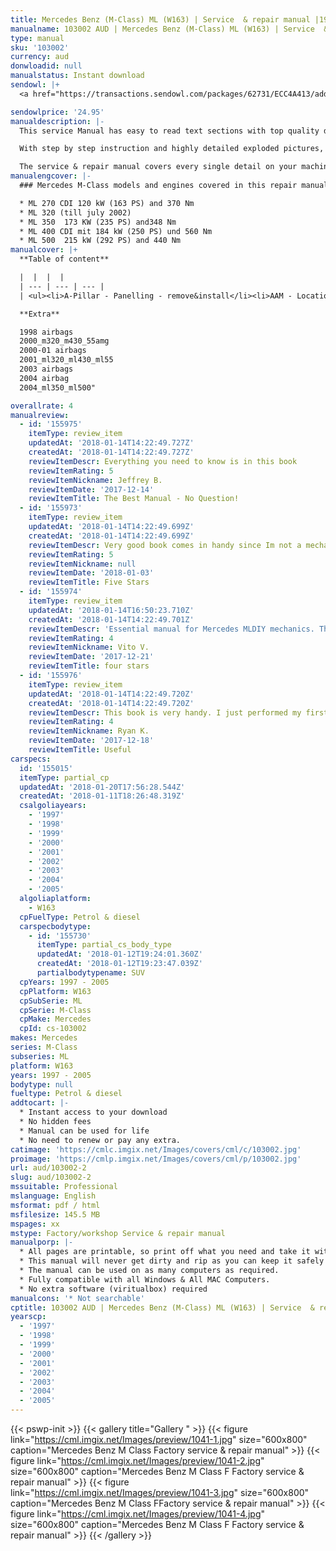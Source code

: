 ```yaml
---
title: Mercedes Benz (M-Class) ML (W163) | Service  & repair manual |1997 - 2005 | Petrol & diesel
manualname: 103002 AUD | Mercedes Benz (M-Class) ML (W163) | Service  & repair manual |1997 - 2005 | Petrol & diesel
type: manual
sku: '103002'
currency: aud
donwloadid: null
manualstatus: Instant download
sendowl: |+
  <a href="https://transactions.sendowl.com/packages/62731/ECC4A413/add_to_cart" rel="nofollow"><img src="https://cml.imgix.net/Images/assets/add_to_cart.jpg" /></a><script type="text/javascript" src="https://transactions.sendowl.com/assets/sendowl.js" ></script>

sendowlprice: '24.95'
manualdescription: |-
  This service Manual has easy to read text sections with top quality diagrams and instructions. They are specifically written for the do it work as well as the experienced mechanic. 

  With step by step instruction and highly detailed exploded pictures, diagrams to show you how to complete the required job correctly, efficiently using. 

  The service & repair manual covers every single detail on your machine provides step-by-step instructions based on the complete disassembly of the machine. Comprehensive diagrams, in depth illustrations, and all the manufacturers specifications and technical information you will need is included.
manualengcover: |-
  ### Mercedes M-Class models and engines covered in this repair manual:

  * ML 270 CDI 120 kW (163 PS) and 370 Nm
  * ML 320 (till july 2002)
  * ML 350  173 KW (235 PS) and348 Nm 
  * ML 400 CDI mit 184 kW (250 PS) und 560 Nm
  * ML 500  215 kW (292 PS) and 440 Nm
manualcover: |+
  **Table of content**

  |  |  |  |
  | --- | --- | --- |
  | <ul><li>A-Pillar - Panelling - remove&install</li><li>AAM - Location-Task-design-function</li><li>Acoustic warnings -Function</li><li>Air Intake -cover - remove&install</li><li>air intake turbocharger</li>airbag safty</li><li>Assignment&cable connections of fuse blocks</li><li>auto trans</li><li>Battery - remove&install</li><li>Bench - bottom cover - remove&install</li><li>Bench - rear seat bearing - replace</li><li>Bench - remove&install</li><li>body electrical</li><li>bottom engine compartment paneling - remove&install</li><li>Brush Guard Removal MY98-01</li><li>Brush Guard Removal MY2002</li><li>Bumper - Facelift - Brush Guard Remove</li><li>Bumper - Facelift - Fog Lamps check</li><li>Bumper - Facelift - Fog Lamps Remove&install Bumper - Facelift - Headlamp adjustment</li><li>Bumper - Facelift - Rear Remove&install</li><li>Bumper - Headlamp cleaning System  - telescopic nozzle - location+task+design+func</li><li>Bumper - Headlamp cleaning System - Survey of Components - Location</li><li>Bumper - Headlamp cleaning System - Survey of Components</li><li>Bumper - Headlamp cleaning System - telescopic nozzle - Function</li><li>Bumper - Headlamp cleaning System - telescopic nozzle - remove&install</li><li>Bumper - Original - Brush Guard - Removal Bumper - Original - Front - remove&install</li><li>Bumper - Original - Rear - Remove&install (1)</li><li>Bumper - Original - Rear - remove&install</li><li>Bumper - Styling (AMG) - Fog Lamp - Remove&install</li><li>Bumper - Styling (AMG) - Fog Lamp Bulb - Remove&install</li><li>Bumper - Styling (AMG) - Front - Parktronic Remove&install</li><li>Bumper - Styling (AMG) - Front - remove&install</li><li>Bumper - Styling (AMG) - Rear - Parktronic Remove&install</li><li>Bumper - Styling (AMG) - Rear - Remove&install MY00-01</li><li>Bumper - Styling (AMG) - Rear - Remove&install MY02</li><li>Bumper Front Removal MY98-01</li><li>Bumper Front Removal MY2002</li><li>Bumper Rear Removal ML55</li><li>Bumper Rear Removal MY98-01 w Spare Wheel</li><li>Bumper Rear Removal MY98-01</li><li>Bumper Rear Removal MY2002 AMG</li><li>Bumper Rear Removal MY2002</li><li>CAN data lines test</li><li>CAN input resistance, testing electrical system of IC</li><li>caps for solenoid valve</li><li>Cardiagn.com.url</li><li>Center Console - (as of 01.09.01) - disassembly&assembly</li><li>Center Console - (as of 01.09.01) - front ashtray</li><li>Center Console - (as of 01.09.01) - gear shift lever cover - remove&install</li><li>Center Console - (as of 01.09.01) - rear air nozzle</li><li>Center Console - (as of 01.09.01) - rear ashtray</li><li>Center Console - (as of 01.09.01) - rear beverage holder 1</li><li>Center Console - (as of 01.09.01) - rear beverage holder 2</li><li>Center Console - (as of 01.09.01) - rear center console switch module</li><li>Center Console - (as of 01.09.01) - rear center console</li></li>Center Console - (as of 01.09.01) - switch group</li><li>Center Console - (up to 31.08.01) - disassembly&assembly</li><li>Center Console - (up to 31.08.01) - front ashtray housing</li><li>Center Console - (up to 31.08.01) - rear center section of console</li><li>Center Console - (up to 31.08.01) - switch group</li><li>Center Console - (up to 31.08.01) gear shift lever cover  - remove&install</li><li>Center Console - Armrest Lid - remove&install</li><li>Center Console - remove&install Center Shift modified</li><li>Centering sleeve - mounting Central Locking - Location of Components</li><li>Central Locking - Test of Actuators</li><li>Charge Air Cooler - remove&install (1)</li><li>Charge Air Cooler - remove&install</li><li>Charge indicator lamp, exterior lamp failure</li><li>charging</li><li>Check tires for damage & cracks</li><li>closing - function</li><li>Comand Software Service CD</li><li>Compass - Service Info</li><li>Control Buttons - Location, Task</li><li>Convenience control - function</li><li>Coolant - drain&pour Coolant - draining & pouring</li><li>Coolant - ML270CDI -Drain&fill</li><li>Coolant level switch</li><li>cover on bottom of rear seat - remove&install</li><li>crankshaft position sensor - DIY</li><li>crankshaft position sensor - remove&install</li><li>crankshaft position sensor</li><li>Cross Member - Front - remove&install</li><li>cylinder head - engine 112 - remove&install (1)</li><li>cylinder head - engine 112 - remove&install</li><li>Cylinder head cover trim - remove&install D-Pillar - Panelling - remove&install</li><li>Deletion of lever for shift lock cable ignition lock at transmission</li><li>Deletion shift lock cable ignition lock to transmission</li><li>Disconnecting Airbag Certificate</li><li>Display Instruments - Location,task,function</li><li>Display Instruments, Multifunction display function check IC</li><li>Displaying Coolant Level - as of 03.99</li><li>Displaying service - function Dome Lamp - Front - remove&install</li><li>Door - catch - remove&install</li><li>Door - Front - Handle - Exterior - Remove&Install</li><li>Door - Front - Liner - remove&install</li><li>Door - Front - Lock - adjusting</li><li>Door - Front - Lock - remove&install</li><li>Door - Front - Lock - service information - adjusting</li><li>Door - Front - Lock - service information - modifications</li><li>Door - Front - Mirror - adjustment motor - remove&install</li><li>Door - Front - Mirror - cover - remove&install</li><li>Door - Front - Mirror - glass - remove&install</li><li>Door - Front - Mirror - remove&install Door - Front - modifications</li><li>Door - Rear - Liner - remove&install</li><li>Door - Sill moulding - remove&install (1)</li><li>Door - Sill moulding - remove&install</li><li>Door Handle Removal - Front</li><li>Door Sill Moulding - remove&install Drain fuel</li><li>Draining Tirefit sealant out of tires</li><li>Drive Authorization Module - remove&install</li><li>EAM - Location-Task</li><li>EAM - Task</li><li>Easy Entry will not operate</li><li>electrical components</li><li>electrical system engine</li><li>Electronic Clock - Location, function</li><li>Empty tank if fuel pump is faulty</li><li>Engine - Oil and Filter change</li><li>engine compartment panelling - remove&install</li><li>Engine oil monitor function</li><li>Engine runs rough, surges or does not turn over</li><li>Engine sometimes fails to start (start error in IC)</li><li>engine timing engine</li><li>ESA - contents</li><li>Extended Activity Module (EAM) - remove&install</li><li>Extract oil</li></ul> | <ul><li>eed pressure valve Fog Lamps check MY2002</li><li>Fog Lamps Removal MY2002</li><li>Footwell - Right - Panelling - remove&install</li><li>Frame Paneling - Rear Roof - remove&install</li><li>Friction bearing in sun wheel or rear plant gear set converted to anti-friction bearing</li><li>front axle</li><li>Front Door Speakers in Mirror Triangle - remove&install</li><li>Fuel Cooler - ML270CDI - remove&install</li><li>Fuel Filler Flap - Locking Motor - remove&install (1)</li><li>Fuel Filler Flap - Locking Motor - remove&install</li><li>Fuel Filler Flap central locking motor - remove&install</li><li>Fuel Filter - replace ML270CDI</li><li>Fuel full-flow filter - ML270CDI remove&install</li><li>Fuel full-flow filter - remove&install</li><li>Fuel Guage not registering correctly after refueling</li><li>Fuel Level Sensor - ML270CDI remove&install</li><li>Fuel Lines - separate form engine Fuel Pump - faulty</li><li>Fuel Tank  - Capacity</li><li>Fuel Tank - emptying&filling</li><li>Fuel Tank - removing&installing</li><li>fuel tank pressure sensor (usa only) - remove&install</li><li>Fuel Vapor expansion reservoir - remove&install</li><li>fuses</li><li>general info</li><li>Glove Compartment - New - remove&install</li><li>Glove Compartment - Old - adjust lid</li><li>Glove Compartment - Old - lid - remove&install</li><li>Glove Compartment - Old - remove&install</li><li>Glove Compartment - Old (up to 31.08.99) - lid - disassembly&assembly</li><li>Hand Held Tester (HHT) - Location, Task</li><li>Hand Held Tester (HHT) connect & readout</li><li>Hand Held Tester (HHT) notes on previous knowledge IC</li><li>Headlamp adjustment MY2002</li><li>HHT interface test electrics IC</li><li>High oil consumption - blue smoke</li><li>High oil consumption</li><li>Hood - Adjust</li><li>Hood - alignment</li><li>Hood - control cable - remove&install</li><li>Hood - emblem - remove&install</li><li>Hood - Hinge - remove&install</li><li>Hood - hinge support - reinforce (left)</li><li>Hood - hinge support - reinforce (right)</li><li>Hood - Lock - as of (01.09.99) - remove&install</li><li>Hood - Lock - lubricate catch, hook, hinges</li><li>Hood - Lock - up tp (31.08.99) - remove&install</li><li>Hood - remove&install</li><li>Hood - struts - release gas</li><li>Hood - struts - remove&install</li><li>hvac manual</li><li>hvac</li><li>IC test of electrical system coolant level indicator</li><li>Index</li><li>Indicator - Warning Displays - function</li><li>Indicator - Warning messages displays - Function</li><li>Indicator - Warning messages triggered via CAN data buses - function</li><li>Indicator & Warning Signals triggered over direct lines</li><li>Information on Tires-Rims</li><li>inner clamp - detach & attach</li><li>Inside rearview Mirror - remove&install</li><li>Instrument Cluster - Bulbs - installing bulbs</li><li>Instrument Cluster - Bulbs - Remove & Install</li><li>Instrument Cluster - Bulbs - removing bulbs</li><li>Instrument Cluster - Housing - Remove & Install</li><li>Instrument Cluster - Location of Components - 01</li><li>Instrument Cluster - Remove & Install</li><li>Instrument Cluster - Testing electrical system IC</li><li>Instrument Cluster (IC) - Diagnosis Troubleshooting</li><li>Instrument Cluster Block Diagram</li><li>Instrument CLuster indicates oil sensor defective, level below min</li><li>Instrument Panel - Bottom Section - Remove&Install</li><li>Instrument Panel - Center Section - Remove&Install</li><li>Instrument Panel - Combination Switch - Remove&Install</li><li>Instrument Panel - Cover below (left) - remove&install</li><li>Instrument Panel - Cover below (right) - 1 - remove&install</li><li>Instrument Panel - Cover below (right) - 2 - remove&install</li><li>Instrument Panel - Heater,Ventilation switch - ( as of 01.09.01) Remove&Install</li><li>Instrument Panel - Heater,Ventilation switch - ( up to 31.08.01) Remove&Install</li><li>Instrument Panel - panel carrier - remove&install</li><li>Instrument Panel - Parktronic Display - Remove&Install</li><li>Instrument Panel - Passenger Airbag - Remove&Install</li><li>Instrument Panel - Remove&Install</li><li>Instrument Panel - Ticking Noise</li><li>Intake air temperature sensor - remove&install</li><li>interior equipment Lifting - pit lift or Workshop jack</li><li>Liquid Crystal Display</li><li>location of components</li><li>Luggage Floor Covering - remove&install</li><li>Magnet in Oil Pan</li><li>mbcodes</li><li>my05</li><li>Noise Encapsulation - Front - remove&install</li><li>Noise encapsulation - Modify</li><li>Noise encapsulation - remove&install</li><li>Note on Self Locking Nuts & Bolts</li><li>OBD2 Connector Pinout</li><li>Oil consumption too high</li><li>Oil drain plug on torque converter</li><li>Oil Filter element - replace & drain oil filter</li><li>Oil Filter element - replace & drain oil</li><li>Oil leak out of drain opening - left side of engine (cyl 6)</li><li>Oil Pan and Overflow tube modified</li><li>Oil Sensor - function</li><li>Oil Sensor - Location,task,design,function</li><li>Oil Sensor - position</li><li>Oils - Multigrade (sheet 229.3)</li><li>opening - popup - function</li><li>Outside Door Rearview Mirror - Covering - remove&install</li><li>Outside Door Rearview Mirror - Covering (up to 31.08.01) - remove&install</li><li>Outside Door Rearview Mirror - Mirror Glass - remove&install</li><li>Outside Temperature display - Location,function</li><li>Overhead control Panel - popup,sliding roof  - remove&install</li><li>Overhead control Panel - remove&install</li></ul> | <ul><li>Quartz - Location,Function</li><li>rack and pinion steering - remove & install</li><li>Radiator -  ML320 -  electric fan - remove&install</li><li>Radiator -  ML320 - remove&install</li><li>Radiator - Electric Fan - remove&install</li><li>Radiator - Install&remove</li><li>Radio - remove&install</li><li>Raising or jacking up vehicle</li><li>Rear Roof Frame Panelling - remove&install (1)</li><li>Rear Roof Frame Panelling - remove&install</li><li>remove oil from cooling&heating system Replace Spark plugs</li><li>Replace Tire</li><li>Retrofit fender flares</li><li>Retrofiting rings for child seat restraint attachments</li><li>Roof Paneling - modify for handle & clamping strap mounts - 02</li><li>Roof Paneling - modify for handle & clamping strap mounts</li><li>rubber boot - check & replace</li><li>Seal on popup roof gutter loosens</li><li>Seat - Front - Adjustment - Control module - Remove&Install</li><li>Seat - Front - Adjustment - Switch - Remove&Install</li><li>Seat - Front - Backrest - Remove&Install</li><li>Seat - Front - Backrest - Shell - Remove&Install</li><li>Seat - Front - Cover - Backrest  Remove Seat - Front - Cover - Cushion - Remove&Install</li><li>Seat - Front - Frame Trim - Remove&Install</li><li>Seat - Front - Memory - function</li><li>Seat - Front - Motor - Backrest - Remove&Install</li><li>Seat - Front - Motor - Group - Remove&Install</li><li>Seat - Front - Remove&Install</li><li>Seat - Rear - Covers -  bottom - remove&install</li><li>Seat - Rear - Cushion cover - remove&install</li><li>Seat - Rear - Cushion frame - remove&install</li><li>Seat - Rear - Folding - lock mechanism - remove&install</li><li>Seat - Rear - Tilting - remove&install</li><li>Seat Belt - 3rd row - remove&install</li><li>Seat Belt - Front - belt buckle - remove&install</li><li>Seat Belt - Front - w emergeny tensioning retractor - remove&install</li><li>Seat Belt - Rear - 01 remove&install</li><li>Seat Belt - Rear - belt buckle - 01 - remove&install</li><li>Seat Belt - Rear - belt buckle - 02 - remove&install</li><li>Seat Belt - Rear - belt buckle - 03 - remove&install</li><li>Seat Belt - Rear - belt buckle - remove&install</li><li>Seat Belt - Rear - center - 01 - remove&install</li><li>Seat Belt - Rear - center - remove&install</li><li>Seat Belt - Rear - remove&install</li><li>Service Info - Bowden Cables</li><li>Service Info - Fuel tank leaks</li><li>Service Info - Procedure when tank is filled with incorrect fuel</li><li>Service Info - reverse child seat - airbag immobilization</li><li>Service Information - Oil Sludge</li><li>Sliding - Popup - Function</li><li>Spare Wheel Cover - AMG - install&remove</li><li>Spare Wheel Cover - ML55 - remove&install (1)</li><li>Spare Wheel Cover - ML55 - remove&install</li><li>speed control</li><li>Star Diagnosis - connect & readout - 01</li><li>Star Diagnosis - connect & readout</li><li>Star Diagnosis - procedural schematic starter</li><li>Steering lock switch testing electrical system of IC</li><li>Steering Wheel - Airbag - (up to 31.08.01) - remove&install</li><li>Steering Wheel - contact spiral - remove&install</li><li>Steering Wheel - remove&install Stepper Motor</li><li>Strainer for modulating pressure and shift pressure control solenoid valve</li><li>Strainer in inlet to converter lock-up control solenoid valve</li><li>Styling Package - Cutting Tool</li><li>Styling Package - Prepare Body</li><li>Styling Package - Prepare detachable body components</li><li>Styling Package - Separate detachable body components</li><li>suspension</li><li>Synchronizing Sliding-popup roof - function</li><li>Thickness of Friction and Steel disks K3 changed</li><li>Thickness of steel plates of B1,K1, and K2 modified</li><li>tie rod - inner - with axial joint - remove&install</li><li>Tie rod - Pressing out and attaching track rod joint at steering knuckle</li><li>Tie Rod - remove&install</li><li>tie rod and drag link joint - checking for play & checking ribber boots</li><li>Tirefit puncture sealing compund - check expiry date</li><li>Tirefit tire sealant</li><li>trim panel - charge air distribution - 611 engine</li><li>trim panel - charge air distribution - 612 engine</li><li>trim panel - charge air distribution - 613 engine</li><li>Trip Computer - Compass Location</li><li>Trip Computer - Compass Purpose</li><li>Trip Computer - Design.jpg (1)</li><li>Trip Computer - Design.jpg</li><li>Trip Computer - Location, Task</li><li>Trip Computer - LocationTaskDesign</li><li>Trip Computer - remove&install</li><li>Trip Computer - Task</li><li>troubleshooting - instruments controlled directly - IC</li><li>troubleshooting - instruments controlled via CAN - IC</li><li>V60 In-Vehicle Operation Guide</li><li>V60 Programming Bulletin</li><li>Video System - Retrofit</li><li>viscosity classes of engines oils (Car engines)</li><li>viscous fan clutch - remove&install</li><li>Warning Buzzer function Check IC</li><li>Wheel sensor - remove&install</li><li>Wheels - Balancing</li><li>Wheels - condition of rim</li><li>Wheels - remove&install (rotate if necessary)</li><li>Wind noise at outside mirror</li><li>Wiper - Arms - remove&install</li><li>Wiper - System - remove&install</li><li>wiring</li></ul> |

  **Extra**

  1998 airbags
  2000_m320_m430_55amg
  2000-01 airbags
  2001_ml320_ml430_ml55
  2003 airbags
  2004 airbag
  2004_ml350_ml500"

overallrate: 4
manualreview:
  - id: '155975'
    itemType: review_item
    updatedAt: '2018-01-14T14:22:49.727Z'
    createdAt: '2018-01-14T14:22:49.727Z'
    reviewItemDescr: Everything you need to know is in this book
    reviewItemRating: 5
    reviewItemNickname: Jeffrey B.
    reviewItemDate: '2017-12-14'
    reviewItemTitle: The Best Manual - No Question!
  - id: '155973'
    itemType: review_item
    updatedAt: '2018-01-14T14:22:49.699Z'
    createdAt: '2018-01-14T14:22:49.699Z'
    reviewItemDescr: Very good book comes in handy since Im not a mechanic I've learned a ton about this car and how its functioning. The added pictures help to visualize what your reading about and make sense out of it. Would definelty recommend it to any Mercedes ML  owner who wants to get to know their vehicle and do some of the work on it themselves.
    reviewItemRating: 5
    reviewItemNickname: null
    reviewItemDate: '2018-01-03'
    reviewItemTitle: Five Stars
  - id: '155974'
    itemType: review_item
    updatedAt: '2018-01-14T16:50:23.710Z'
    createdAt: '2018-01-14T14:22:49.701Z'
    reviewItemDescr: 'Essential manual for Mercedes MLDIY mechanics. The plot is a bit dull, but the pictures are interesting.'
    reviewItemRating: 4
    reviewItemNickname: Vito V.
    reviewItemDate: '2017-12-21'
    reviewItemTitle: four stars
  - id: '155976'
    itemType: review_item
    updatedAt: '2018-01-14T14:22:49.720Z'
    createdAt: '2018-01-14T14:22:49.720Z'
    reviewItemDescr: This book is very handy. I just performed my first oil change with it. The directions are clear and straighforward. Thank you
    reviewItemRating: 4
    reviewItemNickname: Ryan K.
    reviewItemDate: '2017-12-18'
    reviewItemTitle: Useful
carspecs:
  id: '155015'
  itemType: partial_cp
  updatedAt: '2018-01-20T17:56:28.544Z'
  createdAt: '2018-01-11T18:26:48.319Z'
  csalgoliayears:
    - '1997'
    - '1998'
    - '1999'
    - '2000'
    - '2001'
    - '2002'
    - '2003'
    - '2004'
    - '2005'
  algoliaplatform:
    - W163
  cpFuelType: Petrol & diesel
  carspecbodytype:
    - id: '155730'
      itemType: partial_cs_body_type
      updatedAt: '2018-01-12T19:24:01.360Z'
      createdAt: '2018-01-12T19:23:47.039Z'
      partialbodytypename: SUV
  cpYears: 1997 - 2005
  cpPlatform: W163
  cpSubSerie: ML
  cpSerie: M-Class
  cpMake: Mercedes
  cpId: cs-103002
makes: Mercedes
series: M-Class
subseries: ML
platform: W163
years: 1997 - 2005
bodytype: null
fueltype: Petrol & diesel
addtocart: |-
  * Instant access to your download
  * No hidden fees
  * Manual can be used for life
  * No need to renew or pay any extra.
catimage: 'https://cmlc.imgix.net/Images/covers/cml/c/103002.jpg'
proimage: 'https://cmlp.imgix.net/Images/covers/cml/p/103002.jpg'
url: aud/103002-2
slug: aud/103002-2
mssuitable: Professional
mslanguage: English
msformat: pdf / html
msfilesize: 145.5 MB
mspages: xx
mstype: Factory/workshop Service & repair manual
manualporp: |-
  * All pages are printable, so print off what you need and take it with you into the garage or workshop
  * This manual will never get dirty and rip as you can keep it safely on your PC and print the pages you need in matter of seconds.
  * The manual can be used on as many computers as required.
  * Fully compatible with all Windows & All MAC Computers.
  * No extra software (viritualbox) required
manualcons: '* Not searchable'
cptitle: 103002 AUD | Mercedes Benz (M-Class) ML (W163) | Service  & repair manual |1997 - 2005 | Petrol & diesel
yearscp:
  - '1997'
  - '1998'
  - '1999'
  - '2000'
  - '2001'
  - '2002'
  - '2003'
  - '2004'
  - '2005'
---
```


{{< pswp-init >}}
{{< gallery title="Gallery " >}}
{{< figure link="https://cml.imgix.net/Images/preview/1041-1.jpg" size="600x800" caption="Mercedes Benz M Class Factory service & repair manual" >}}
{{< figure link="https://cml.imgix.net/Images/preview/1041-2.jpg" size="600x800" caption="Mercedes Benz M Class F Factory service & repair manual" >}}
{{< figure link="https://cml.imgix.net/Images/preview/1041-3.jpg" size="600x800" caption="Mercedes Benz M Class FFactory service & repair manual" >}}
{{< figure link="https://cml.imgix.net/Images/preview/1041-4.jpg" size="600x800" caption="Mercedes Benz M Class F Factory service & repair manual" >}}
{{< /gallery >}}